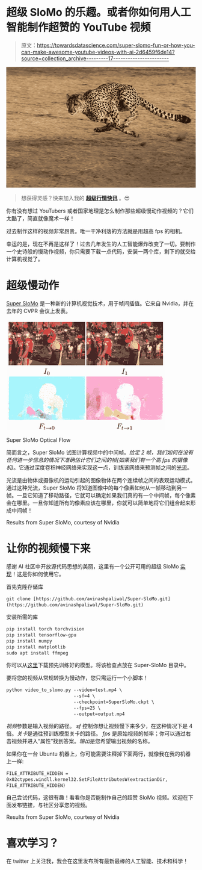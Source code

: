 # 超级 SloMo 的乐趣。或者你如何用人工智能制作超赞的 YouTube 视频

> 原文：<https://towardsdatascience.com/super-slomo-fun-or-how-you-can-make-awesome-youtube-videos-with-ai-2d6459f6de14?source=collection_archive---------17----------------------->

![](img/2f84274d19d8f9c601114f1382f8aac2.png)

> 想获得灵感？快来加入我的 [**超级行情快讯**](https://www.superquotes.co/?utm_source=mediumtech&utm_medium=web&utm_campaign=sharing) 。😎

你有没有想过 YouTubers 或者国家地理是怎么制作那些超级慢动作视频的？它们太酷了，简直就像魔术一样！

过去制作这样的视频非常昂贵。唯一干净利落的方法就是用超高 fps 的相机。

幸运的是，现在不再是这样了！过去几年发生的人工智能爆炸改变了一切。要制作一个史诗般的慢动作视频，你只需要下载一点代码，安装一两个库，剩下的就交给计算机视觉了。

# 超级慢动作

[Super SloMo](https://people.cs.umass.edu/~hzjiang/projects/superslomo/) 是一种新的计算机视觉技术，用于帧间插值。它来自 Nvidia，并在去年的 CVPR 会议上发表。

![](img/3aa0d83c87d8d3c60b1bcc82b819f7bf.png)

Super SloMo Optical Flow

简而言之，Super SloMo 试图计算视频中的中间帧。*给定 2 帧，我们如何在没有任何进一步信息的情况下准确估计它们之间的帧(如果我们有一个高 fps 的摄像机)*。它通过深度卷积神经网络来实现这一点，训练该网络来预测帧之间的[光流](https://docs.opencv.org/3.4/d7/d8b/tutorial_py_lucas_kanade.html)。

光流是由物体或摄像机的运动引起的图像物体在两个连续帧之间的表观运动模式。通过这种光流，Super SloMo 将知道图像中的每个像素如何从一帧移动到另一帧。一旦它知道了移动路径，它就可以确定如果我们真的有一个中间帧，每个像素会在哪里。一旦你知道所有的像素应该在哪里，你就可以简单地将它们组合起来形成中间帧！

Results from Super SloMo, courtesy of Nvidia

# 让你的视频慢下来

感谢 AI 社区中开放源代码思想的美丽，这里有一个公开可用的超级 SloMo [实现](https://github.com/avinashpaliwal/Super-SloMo)！这是你如何使用它。

首先克隆存储库

```
git clone [https://github.com/avinashpaliwal/Super-SloMo.git](https://github.com/avinashpaliwal/Super-SloMo.git)
```

安装所需的库

```
pip install torch torchvision
pip install tensorflow-gpu
pip install numpy
pip install matplotlib
sudo apt install ffmpeg
```

你可以从[这里](https://drive.google.com/open?id=1IvobLDbRiBgZr3ryCRrWL8xDbMZ-KnpF)下载预先训练好的模型。将该检查点放在 Super-SloMo 目录中。

要将您的视频从常规转换为慢动作，您只需运行一个小脚本！

```
python video_to_slomo.py --video=test.mp4 \
                         --sf=4 \
                         --checkpoint=SuperSloMo.ckpt \
                         --fps=25 \ 
                         --output=output.mp4
```

*视频*参数是输入视频的路径。 *sf* 控制你想让视频慢下来多少，在这种情况下是 4 倍。*关卡*是通往预训练模型关卡的路径。 *fps* 是原始视频的帧率；你可以通过右击视频并进入“属性”找到答案。*输出*是您希望输出视频的名称。

如果你在一台 Ubuntu 机器上，你可能需要注释掉下面两行，就像我在我的机器上一样:

```
FILE_ATTRIBUTE_HIDDEN = 0x02ctypes.windll.kernel32.SetFileAttributesW(extractionDir,                FILE_ATTRIBUTE_HIDDEN)
```

自己尝试代码，这很有趣！看看你是否能制作自己的超赞 SloMo 视频。欢迎在下面发布链接，与社区分享您的视频。

Results from Super SloMo, courtesy of Nvidia

# 喜欢学习？

在 twitter 上关注我，我会在这里发布所有最新最棒的人工智能、技术和科学！